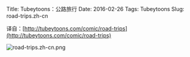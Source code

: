 Title: Tubeytoons：公路旅行
Date: 2016-02-26
Tags: Tubeytoons
Slug: road-trips.zh-cn

译自：[http://tubeytoons.com/comic/road-trips](http://tubeytoons.com/comic/road-trips)


![road-trips.zh-cn.png](/static/images/comics/road-trips.zh-cn.png)